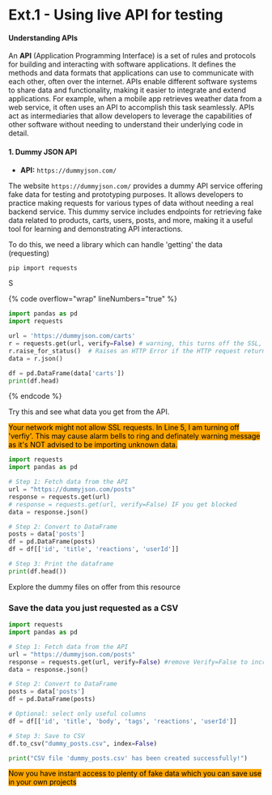 # Ext.1 - Using live API for testing

#### Understanding APIs

An **API** (Application Programming Interface) is a set of rules and protocols for building and interacting with software applications. It defines the methods and data formats that applications can use to communicate with each other, often over the internet. APIs enable different software systems to share data and functionality, making it easier to integrate and extend applications. For example, when a mobile app retrieves weather data from a web service, it often uses an API to accomplish this task seamlessly. APIs act as intermediaries that allow developers to leverage the capabilities of other software without needing to understand their underlying code in detail.

#### 1. **Dummy JSON API**

* **API:** `https://dummyjson.com/`

The website `https://dummyjson.com/` provides a dummy API service offering fake data for testing and prototyping purposes. It allows developers to practice making requests for various types of data without needing a real backend service. This dummy service includes endpoints for retrieving fake data related to products, carts, users, posts, and more, making it a useful tool for learning and demonstrating API interactions.

To do this, we need a library which can handle 'getting' the data (requesting)

```bash
pip import requests
```

S

{% code overflow="wrap" lineNumbers="true" %}
```python
import pandas as pd
import requests

url = 'https://dummyjson.com/carts'
r = requests.get(url, verify=False) # warning, this turns off the SSL, but school network will block request
r.raise_for_status()  # Raises an HTTP Error if the HTTP request returned an unsuccessful status code
data = r.json()

df = pd.DataFrame(data['carts'])
print(df.head)

```
{% endcode %}

Try this and see what data you get from the API.

<mark style="background-color:orange;">Your network might not allow SSL requests. In Line 5, I am turning off 'verfiy'. This may cause alarm bells to ring and definately warning message as it's NOT advised to be importing unknown data.</mark>

```python
import requests
import pandas as pd

# Step 1: Fetch data from the API
url = "https://dummyjson.com/posts"
response = requests.get(url)
# response = requests.get(url, verify=False) IF you get blocked
data = response.json()

# Step 2: Convert to DataFrame
posts = data['posts']
df = pd.DataFrame(posts)
df = df[['id', 'title', 'reactions', 'userId']]

# Step 3: Print the dataframe
print(df.head())

```

Explore the dummy files on offer from this resource

### Save the data you just requested as a CSV

```python
import requests
import pandas as pd

# Step 1: Fetch data from the API
url = "https://dummyjson.com/posts"
response = requests.get(url, verify=False) #remove Verify=False to increase security!
data = response.json()

# Step 2: Convert to DataFrame
posts = data['posts']
df = pd.DataFrame(posts)

# Optional: select only useful columns
df = df[['id', 'title', 'body', 'tags', 'reactions', 'userId']]

# Step 3: Save to CSV
df.to_csv("dummy_posts.csv", index=False)

print("CSV file 'dummy_posts.csv' has been created successfully!")

```

<mark style="background-color:orange;">Now you have instant access to plenty of fake data which you can save use in your own projects</mark>
